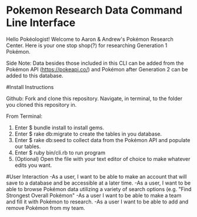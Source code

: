 # Pokemon Research Data Command Line Interface

Hello Pokéologist! Welcome to Aaron & Andrew's Pokémon Research Center. Here is your one stop shop(?) for researching Generation 1 Pokémon.

Side Note: Data besides those included in this CLI can be added from the Pokémon API (https://pokeapi.co/) and Pokémon after Generation 2 can be added to this database.

#Install Instructions

Github: Fork and clone this repository. Navigate, in terminal, to the folder you cloned this repository in.

From Terminal:
1. Enter $ bundle install to install gems.
2. Enter $ rake db:migrate to create the tables in you database.
3. Enter $ rake db:seed to collect data from the Pokémon API and populate our tables.
4. Enter $ ruby bin/cli.rb to run program
5. (Optional) Open the file with your text editor of choice to make whatever edits you want.

#User Interaction
-As a user, I want to be able to make an account that will save to a database and be accessible at a later time.
-As a user, I want to be able to browse Pokémon data utilizing a variety of search options (e.g. "Find Strongest Overall Pokémon"
-As a user I want to be able to make a team and fill it with Pokémon to research.
-As a user I want to be able to add and remove Pokémon from my team.
